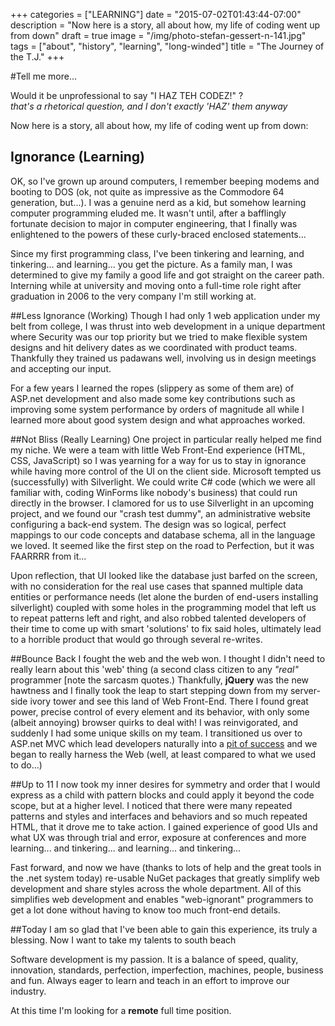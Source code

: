 +++
categories = ["LEARNING"]
date = "2015-07-02T01:43:44-07:00"
description = "Now here is a story, all about how, my life of coding went up from down"
draft = true
image = "/img/photo-stefan-gessert-n-141.jpg"
tags = ["about", "history", "learning", "long-winded"]
title = "The Journey of the T.J."
+++


#Tell me more...

Would it be unprofessional to say "I HAZ TEH CODEZ!" ?  
*that's a rhetorical question, and I don't exactly 'HAZ' them anyway*

Now here is a story, all about how, my life of coding went up from down:

## Ignorance (Learning)
OK, so I've grown up around computers, I remember beeping modems and booting to DOS (ok, not quite as impressive as the Commodore 64 generation, but...).
I was a genuine nerd as a kid, but somehow learning computer programming eluded me.  It wasn't until, after a bafflingly fortunate decision to major in computer engineering, that I finally was enlightened to the powers of these curly-braced enclosed statements...

Since my first programming class, I've been tinkering and learning, and tinkering... and learning... you get the picture.  As a family man, I was determined to give my family a good life and got straight on the career path.  Interning while at university and moving onto a full-time role right after graduation in 2006 to the very company I'm still working at.

##Less Ignorance (Working)
Though I had only 1 web application under my belt from college, I was thrust into web development in a unique department where Security was our top priority but we tried to make flexible system designs and hit delivery dates as we coordinated with product teams.  Thankfully they trained us padawans well, involving us in design meetings and accepting our input.

For a few years I learned the ropes (slippery as some of them are) of ASP.net development and also made some key contributions such as improving some system performance by orders of magnitude all while I learned more about good system design and what approaches worked.

##Not Bliss (Really Learning)
One project in particular really helped me find my niche.  We were a team with little Web Front-End experience (HTML, CSS, JavaScript) so I was yearning for a way for us to stay in ignorance while having more control of the UI on the client side.  Microsoft tempted us (successfully) with Silverlight.  We could write C# code (which we were all familiar with, coding WinForms like nobody's business) that could run directly in the browser.  I clamored for us to use Silverlight in an upcoming project, and we found our "crash test dummy", an administrative website configuring a back-end system.  The design was so logical, perfect mappings to our code concepts and database schema, all in the language we loved.  It seemed like the first step on the road to Perfection, but it was FAARRRR from it...

Upon reflection, that UI looked like the database just barfed on the screen, with no consideration for the real use cases that spanned multiple data entities or performance needs (let alone the burden of end-users installing silverlight) coupled with some holes in the programming model that left us to repeat patterns left and right, and also robbed talented developers of their time to come up with smart 'solutions' to fix said holes, ultimately lead to a horrible product that would go through several re-writes.

##Bounce Back
I fought the web and the web won.  I thought I didn't need to really learn about this 'web' thing (a second class citizen to any *"real"* programmer [note the sarcasm quotes.)  Thankfully, **jQuery** was the new hawtness and I finally took the leap to start stepping down from my server-side ivory tower and see this land of Web Front-End.  There I found great power, precise control of every element and its behavior, with only some (albeit annoying) browser quirks to deal with!  I was reinvigorated, and suddenly I had some unique skills on my team.  I transitioned us over to ASP.net MVC which lead developers naturally into a [pit of success](http://codeblog.jonskeet.uk/2010/09/02/presentation-preparation/) and we began to really harness the Web (well, at least compared to what we used to do...)

##Up to 11
I now took my inner desires for symmetry and order that I would express as a child with pattern blocks and could apply it beyond the code scope, but at a higher level.  I noticed that there were many repeated patterns and styles and interfaces and behaviors and so much repeated HTML, that it drove me to take action.  I gained experience of good UIs and what UX was through trial and error, exposure at conferences and more learning... and tinkering... and learning... and tinkering...

Fast forward, and now we have (thanks to lots of help and the great tools in the .net system today)  re-usable NuGet packages that greatly simplify web development and share styles across the whole department.  All of this simplifies web development and enables "web-ignorant" programmers to get a lot done without having to know too much front-end details.

##Today
I am so glad that I've been able to gain this experience, its truly a blessing.  Now I want to take my talents to south beach

Software development is my passion.  It is a balance of speed, quality, innovation, standards, perfection, imperfection, machines, people, business and fun.  Always eager to learn and teach in an effort to improve our industry.

At this time I'm looking for a **remote** full time position.